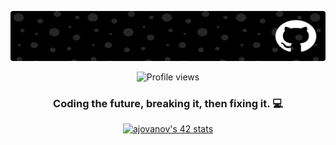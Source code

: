 <p align="center">
  <img src="Banner3.png" alt="Andrija Jovanovic Banner" width="100%" height="80">
</p>



<div align="center">

  <img src="https://komarev.com/ghpvc/?username=andrijajovanovic98&color=blue" alt="Profile views">

  <h3>Coding the future, breaking it, then fixing it. 💻</h3>

  <a href="https://github.com/oakoudad/badge42">
    <img src="https://badge.mediaplus.ma/levi/ajovanov?1337Badge=off&42Network=off&UM6P=off"
         alt="ajovanov's 42 stats" width="100%" height="80">
  </a>

</div>



<!--
**andrijajovanovic98/andrijajovanovic98** is a ✨ _special_ ✨ repository because its `README.md` (this file) appears on your GitHub profile.

Here are some ideas to get you started:

- 🔭 I’m currently working on ...
- 🌱 I’m currently learning ...
- 👯 I’m looking to collaborate on ...
- 🤔 I’m looking for help with ...
- 💬 Ask me about ...
- 📫 How to reach me: ...
- 😄 Pronouns: ...
- ⚡ Fun fact: ...
-->
